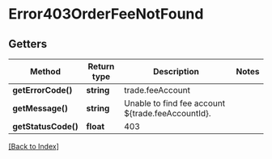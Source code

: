 # Error403OrderFeeNotFound

## Getters

Method | Return type | Description | Notes
------------ | ------------- | ------------- | -------------
**getErrorCode()** | **string** | trade.feeAccount |
**getMessage()** | **string** | Unable to find fee account ${trade.feeAccountId}. |
**getStatusCode()** | **float** | 403 |

[[Back to Index]](../index.md)
